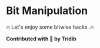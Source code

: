 # Bit Manipulation


:fire: Let's enjoy some bitwise hacks .:fire:

******Contributed with :blue_heart: by Tridib******
